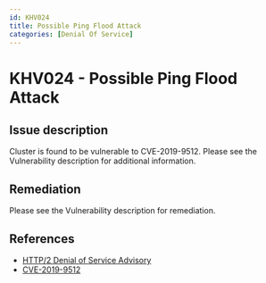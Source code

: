 ```yaml
---
id: KHV024
title: Possible Ping Flood Attack
categories: [Denial Of Service]
---
```


# KHV024 - Possible Ping Flood Attack

## Issue description

Cluster is found to be vulnerable to CVE-2019-9512. Please see the Vulnerability description for additional information.

## Remediation

Please see the Vulnerability description for remediation.

## References

- [HTTP/2 Denial of Service Advisory](https://github.com/Netflix/security-bulletins/blob/master/advisories/third-party/2019-002.md)
- [CVE-2019-9512](https://cve.mitre.org/cgi-bin/cvename.cgi?name=CVE-2019-9512)